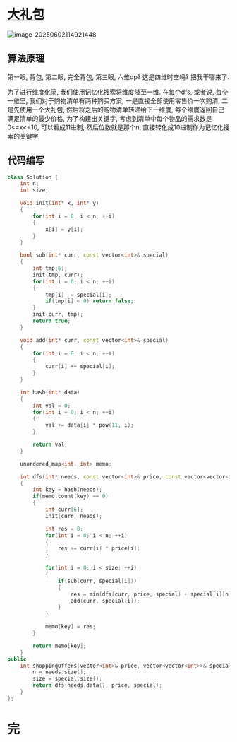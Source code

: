 # [大礼包](https://leetcode.cn/problems/shopping-offers/)

![image-20250602114921448](https://md-wind.oss-cn-nanjing.aliyuncs.com/md/20250602114921572.png)

## 算法原理

第一眼, 背包, 第二眼, 完全背包, 第三眼, 六维dp? 这是四维时空吗? 把我干哪来了. 

为了进行维度化简, 我们使用记忆化搜索将维度降至一维. 在每个dfs, 或者说, 每个一维里, 我们对于购物清单有两种购买方案, 一是直接全部使用零售价一次购清, 二是先使用一个大礼包, 然后将之后的购物清单转递给下一维度, 每个维度返回自己满足清单的最少价格, 为了构建出关键字, 考虑到清单中每个物品的需求数是0<=x<=10, 可以看成11进制, 然后位数就是那个n, 直接转化成10进制作为记忆化搜索的关键字.

## 代码编写

```cpp
class Solution {
    int n;
    int size;

    void init(int* x, int* y)
    {
        for(int i = 0; i < n; ++i)
        {
            x[i] = y[i];
        }
    }

    bool sub(int* curr, const vector<int>& special)
    {
        int tmp[6];
        init(tmp, curr);
        for(int i = 0; i < n; ++i)
        {
            tmp[i] -= special[i];
            if(tmp[i] < 0) return false;
        }
        init(curr, tmp);
        return true;
    }

    void add(int* curr, const vector<int>& special)
    {
        for(int i = 0; i < n; ++i)
        {
            curr[i] += special[i];
        }
    }

    int hash(int* data)
    {
        int val = 0;
        for(int i = 0; i < n; ++i)
        {
            val += data[i] * pow(11, i);
        }

        return val;
    }

    unordered_map<int, int> memo;

    int dfs(int* needs, const vector<int>& price, const vector<vector<int>>& special)
    {
        int key = hash(needs);
        if(memo.count(key) == 0)
        {
            int curr[6];
            init(curr, needs);

            int res = 0;
            for(int i = 0; i < n; ++i)
            {
                res += curr[i] * price[i];
            }

            for(int i = 0; i < size; ++i)
            {
                if(sub(curr, special[i]))
                {
                    res = min(dfs(curr, price, special) + special[i][n], res);
                    add(curr, special[i]);
                }
            }

            memo[key] = res;
        }

        return memo[key];
    }
public:
    int shoppingOffers(vector<int>& price, vector<vector<int>>& special, vector<int>& needs) {
        n = needs.size();
        size = special.size();
        return dfs(needs.data(), price, special);
    }
};
```

# 完

